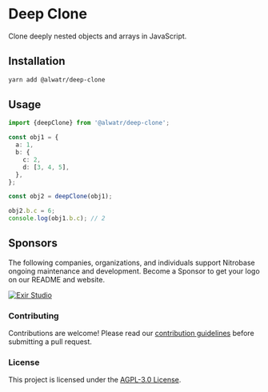 # Deep Clone

Clone deeply nested objects and arrays in JavaScript.

## Installation

```bash
yarn add @alwatr/deep-clone
```

## Usage

```typescript
import {deepClone} from '@alwatr/deep-clone';

const obj1 = {
  a: 1,
  b: {
    c: 2,
    d: [3, 4, 5],
  },
};

const obj2 = deepClone(obj1);

obj2.b.c = 6;
console.log(obj1.b.c); // 2
```

## Sponsors

The following companies, organizations, and individuals support Nitrobase ongoing maintenance and development. Become a Sponsor to get your logo on our README and website.

[![Exir Studio](https://avatars.githubusercontent.com/u/181194967?s=200&v=4)](https://exirstudio.com)

### Contributing

Contributions are welcome! Please read our [contribution guidelines](https://github.com/Alwatr/.github/blob/next/CONTRIBUTING.md) before submitting a pull request.

### License

This project is licensed under the [AGPL-3.0 License](LICENSE).
